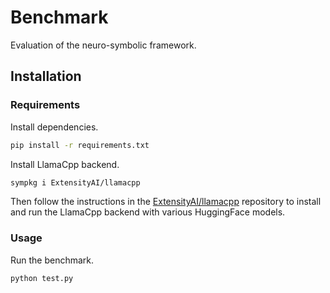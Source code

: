 # Benchmark
Evaluation of the neuro-symbolic framework.

## Installation

### Requirements

Install dependencies.

```bash
pip install -r requirements.txt
```

Install LlamaCpp backend.

```bash
sympkg i ExtensityAI/llamacpp
```

Then follow the instructions in the [ExtensityAI/llamacpp](https://github.com/ExtensityAI/llamacpp) repository to install and run the LlamaCpp backend with various HuggingFace models.

### Usage

Run the benchmark.

```bash
python test.py
```
